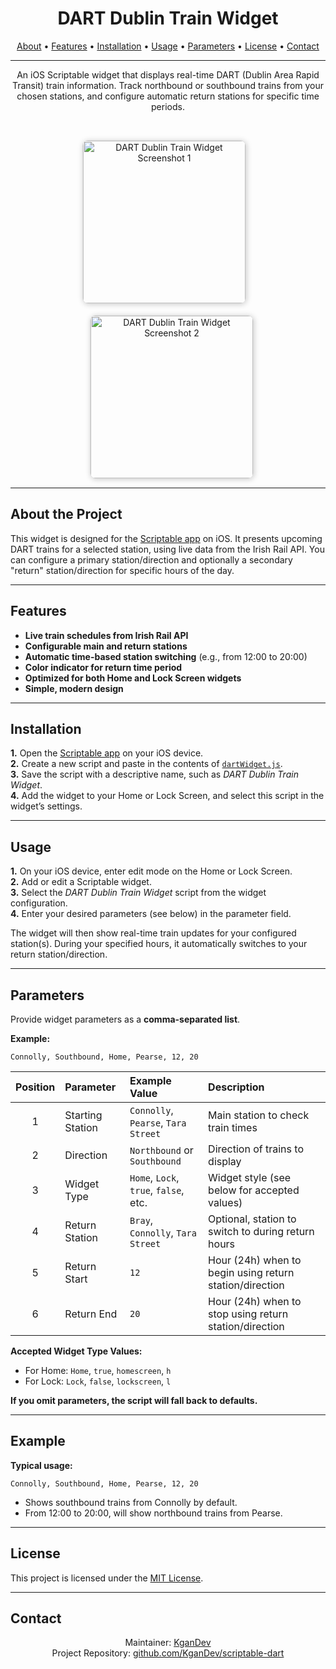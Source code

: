 # <div align="center">DART Dublin Train Widget</div>
<div align="center">
<a href="#about-the-project">About</a> • 
<a href="#features">Features</a> • 
<a href="#installation">Installation</a> • 
<a href="#usage">Usage</a> • 
<a href="#parameters">Parameters</a> • 
<a href="#license">License</a> • 
<a href="#contact">Contact</a>

---

An iOS Scriptable widget that displays real-time DART (Dublin Area Rapid Transit) train information. Track northbound or southbound trains from your chosen stations, and configure automatic return stations for specific time periods.

<br>

<img 
  src="https://github.com/user-attachments/assets/26b01076-9869-4dbd-98ba-179922d50f3d" 
  alt="DART Dublin Train Widget Screenshot 1" 
  width="260"
  style="border: 1px solid #ddd; border-radius: 9px; box-shadow: 1px 1px 8px #ccc; margin: 0 12px 18px 0;"
/>
<img 
  src="https://github.com/user-attachments/assets/c175257e-d73a-40ac-ad10-67eff26ed05f" 
  alt="DART Dublin Train Widget Screenshot 2" 
  width="260"
  style="border: 1px solid #ddd; border-radius: 9px; box-shadow: 1px 1px 8px #ccc; margin-left: 12px;"
/>

</div>

---


## About the Project

This widget is designed for the [Scriptable app](https://scriptable.app/) on iOS. It presents upcoming DART trains for a selected station, using live data from the Irish Rail API. You can configure a primary station/direction and optionally a secondary "return" station/direction for specific hours of the day.

---

## Features

- **Live train schedules from Irish Rail API**
- **Configurable main and return stations**
- **Automatic time-based station switching** (e.g., from 12:00 to 20:00)
- **Color indicator for return time period**
- **Optimized for both Home and Lock Screen widgets**
- **Simple, modern design**

---

## Installation

**1.** Open the [Scriptable app](https://apps.apple.com/app/apple-store/id1405459188) on your iOS device.  
**2.** Create a new script and paste in the contents of [`dartWidget.js`](#).  
**3.** Save the script with a descriptive name, such as _DART Dublin Train Widget_.  
**4.** Add the widget to your Home or Lock Screen, and select this script in the widget’s settings.

---

## Usage

**1.** On your iOS device, enter edit mode on the Home or Lock Screen.  
**2.** Add or edit a Scriptable widget.  
**3.** Select the _DART Dublin Train Widget_ script from the widget configuration.  
**4.** Enter your desired parameters (see below) in the parameter field.

The widget will then show real-time train updates for your configured station(s). During your specified hours, it automatically switches to your return station/direction.

---

## Parameters

Provide widget parameters as a **comma-separated list**.

**Example:**  
```
Connolly, Southbound, Home, Pearse, 12, 20
```

| Position | Parameter        | Example Value                         | Description                                                          |
|:--------:|:----------------|:--------------------------------------|:---------------------------------------------------------------------|
| 1        | Starting Station | `Connolly`, `Pearse`, `Tara Street`   | Main station to check train times                                    |
| 2        | Direction        | `Northbound` or `Southbound`          | Direction of trains to display                                       |
| 3        | Widget Type      | `Home`, `Lock`, `true`, `false`, etc. | Widget style (see below for accepted values)                         |
| 4        | Return Station   | `Bray`, `Connolly`, `Tara Street`     | Optional, station to switch to during return hours                   |
| 5        | Return Start     | `12`                                  | Hour (24h) when to begin using return station/direction              |
| 6        | Return End       | `20`                                  | Hour (24h) when to stop using return station/direction               |

**Accepted Widget Type Values:**  
- For Home: `Home`, `true`, `homescreen`, `h`
- For Lock: `Lock`, `false`, `lockscreen`, `l`

**If you omit parameters, the script will fall back to defaults.**

---

## Example

**Typical usage:**  
```
Connolly, Southbound, Home, Pearse, 12, 20
```
- Shows southbound trains from Connolly by default.
- From 12:00 to 20:00, will show northbound trains from Pearse.

---

## License

This project is licensed under the [MIT License](LICENSE).

---

## Contact

<div align="center">

Maintainer: [KganDev](https://github.com/KganDev)  
Project Repository: [github.com/KganDev/scriptable-dart](https://github.com/KganDev/scriptable-dart)

</div>
